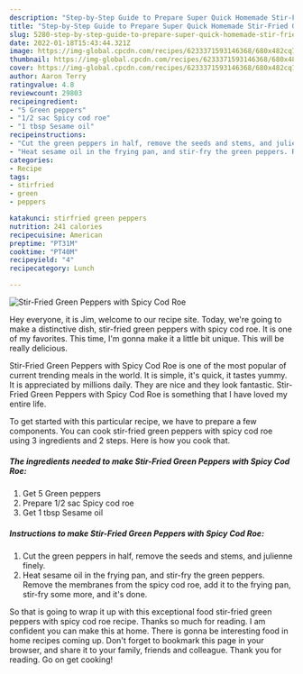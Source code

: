 ```yaml
---
description: "Step-by-Step Guide to Prepare Super Quick Homemade Stir-Fried Green Peppers with Spicy Cod Roe"
title: "Step-by-Step Guide to Prepare Super Quick Homemade Stir-Fried Green Peppers with Spicy Cod Roe"
slug: 5280-step-by-step-guide-to-prepare-super-quick-homemade-stir-fried-green-peppers-with-spicy-cod-roe
date: 2022-01-18T15:43:44.321Z
image: https://img-global.cpcdn.com/recipes/6233371593146368/680x482cq70/stir-fried-green-peppers-with-spicy-cod-roe-recipe-main-photo.jpg
thumbnail: https://img-global.cpcdn.com/recipes/6233371593146368/680x482cq70/stir-fried-green-peppers-with-spicy-cod-roe-recipe-main-photo.jpg
cover: https://img-global.cpcdn.com/recipes/6233371593146368/680x482cq70/stir-fried-green-peppers-with-spicy-cod-roe-recipe-main-photo.jpg
author: Aaron Terry
ratingvalue: 4.8
reviewcount: 29803
recipeingredient:
- "5 Green peppers"
- "1/2 sac Spicy cod roe"
- "1 tbsp Sesame oil"
recipeinstructions:
- "Cut the green peppers in half, remove the seeds and stems, and julienne finely."
- "Heat sesame oil in the frying pan, and stir-fry the green peppers. Remove the membranes from the spicy cod roe, add it to the frying pan, stir-fry some more, and it&#39;s done."
categories:
- Recipe
tags:
- stirfried
- green
- peppers

katakunci: stirfried green peppers 
nutrition: 241 calories
recipecuisine: American
preptime: "PT31M"
cooktime: "PT40M"
recipeyield: "4"
recipecategory: Lunch

---
```



![Stir-Fried Green Peppers with Spicy Cod Roe](https://img-global.cpcdn.com/recipes/6233371593146368/680x482cq70/stir-fried-green-peppers-with-spicy-cod-roe-recipe-main-photo.jpg)

Hey everyone, it is Jim, welcome to our recipe site. Today, we're going to make a distinctive dish, stir-fried green peppers with spicy cod roe. It is one of my favorites. This time, I'm gonna make it a little bit unique. This will be really delicious.



Stir-Fried Green Peppers with Spicy Cod Roe is one of the most popular of current trending meals in the world. It is simple, it's quick, it tastes yummy. It is appreciated by millions daily. They are nice and they look fantastic. Stir-Fried Green Peppers with Spicy Cod Roe is something that I have loved my entire life.


To get started with this particular recipe, we have to prepare a few components. You can cook stir-fried green peppers with spicy cod roe using 3 ingredients and 2 steps. Here is how you cook that.

<!--inarticleads1-->

##### The ingredients needed to make Stir-Fried Green Peppers with Spicy Cod Roe:

1. Get 5 Green peppers
1. Prepare 1/2 sac Spicy cod roe
1. Get 1 tbsp Sesame oil




<!--inarticleads2-->

##### Instructions to make Stir-Fried Green Peppers with Spicy Cod Roe:

1. Cut the green peppers in half, remove the seeds and stems, and julienne finely.
1. Heat sesame oil in the frying pan, and stir-fry the green peppers. Remove the membranes from the spicy cod roe, add it to the frying pan, stir-fry some more, and it&#39;s done.




So that is going to wrap it up with this exceptional food stir-fried green peppers with spicy cod roe recipe. Thanks so much for reading. I am confident you can make this at home. There is gonna be interesting food in home recipes coming up. Don't forget to bookmark this page in your browser, and share it to your family, friends and colleague. Thank you for reading. Go on get cooking!

